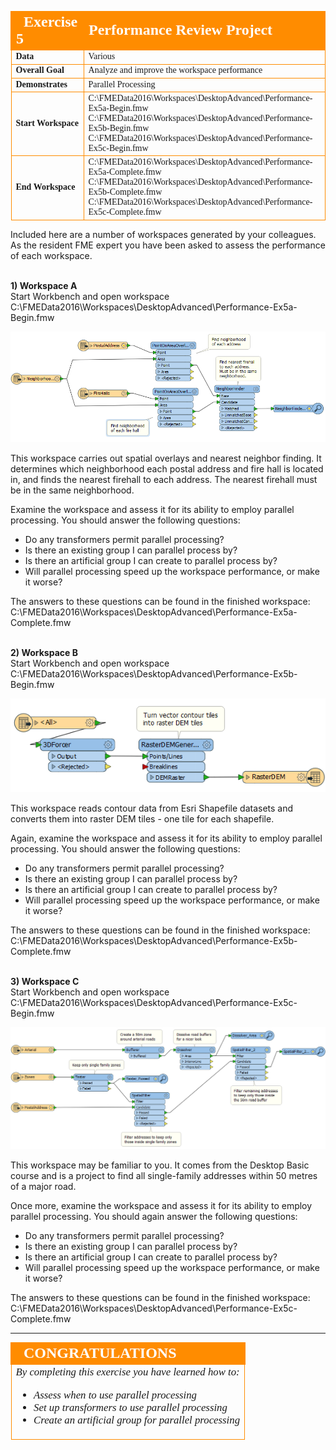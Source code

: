 <!--Exercise Section-->
<!--NB: In GitBook world we don't give a number to exercises-->

<table style="border-spacing: 0px;border-collapse: collapse;font-family:serif">
<tr>
<td style="vertical-align:middle;background-color:darkorange;border: 2px solid darkorange">
<i class="fa fa-cogs fa-lg fa-pull-left fa-fw" style="color:white;padding-right: 12px;vertical-align:text-top"></i>
<span style="color:white;font-size:x-large;font-weight: bold">Exercise 5</span>
</td>
<td style="border: 2px solid darkorange;background-color:darkorange;color:white">
<span style="color:white;font-size:x-large;font-weight: bold">Performance Review Project</span>
</td>
</tr>

<tr>
<td style="border: 1px solid darkorange; font-weight: bold">Data</td>
<td style="border: 1px solid darkorange">Various</td>
</tr>

<tr>
<td style="border: 1px solid darkorange; font-weight: bold">Overall Goal</td>
<td style="border: 1px solid darkorange">Analyze and improve the workspace performance</td>
</tr>

<tr>
<td style="border: 1px solid darkorange; font-weight: bold">Demonstrates</td>
<td style="border: 1px solid darkorange">Parallel Processing</td>
</tr>

<tr>
<td style="border: 1px solid darkorange; font-weight: bold">Start Workspace</td>
<td style="border: 1px solid darkorange">C:\FMEData2016\Workspaces\DesktopAdvanced\Performance-Ex5a-Begin.fmw<br>C:\FMEData2016\Workspaces\DesktopAdvanced\Performance-Ex5b-Begin.fmw<br>C:\FMEData2016\Workspaces\DesktopAdvanced\Performance-Ex5c-Begin.fmw</td>
</tr>

<tr>
<td style="border: 1px solid darkorange; font-weight: bold">End Workspace</td>
<td style="border: 1px solid darkorange">C:\FMEData2016\Workspaces\DesktopAdvanced\Performance-Ex5a-Complete.fmw<br>C:\FMEData2016\Workspaces\DesktopAdvanced\Performance-Ex5b-Complete.fmw<br>C:\FMEData2016\Workspaces\DesktopAdvanced\Performance-Ex5c-Complete.fmw</td>
</tr>

</table>


Included here are a number of workspaces generated by your colleagues. As the resident FME expert you have been asked to assess the performance of each workspace.


<br>**1) Workspace A**
<br>Start Workbench and open workspace C:\FMEData2016\Workspaces\DesktopAdvanced\Performance-Ex5a-Begin.fmw

![](./Images/Img2.71.Ex5.WorkspaceA.png)

This workspace carries out spatial overlays and nearest neighbor finding. It determines which neighborhood each postal address and fire hall is located in, and finds the nearest firehall to each address. The nearest firehall must be in the same neighborhood.

Examine the workspace and assess it for its ability to employ parallel processing. You should answer the following questions:

- Do any transformers permit parallel processing?
- Is there an existing group I can parallel process by?
- Is there an artificial group I can create to parallel process by?
- Will parallel processing speed up the workspace performance, or make it worse?

The answers to these questions can be found in the finished workspace: C:\FMEData2016\Workspaces\DesktopAdvanced\Performance-Ex5a-Complete.fmw



<br>**2) Workspace B**
<br>Start Workbench and open workspace C:\FMEData2016\Workspaces\DesktopAdvanced\Performance-Ex5b-Begin.fmw

![](./Images/Img2.72.Ex5.WorkspaceB.png)

This workspace reads contour data from Esri Shapefile datasets and converts them into raster DEM tiles - one tile for each shapefile.

Again, examine the workspace and assess it for its ability to employ parallel processing. You should answer the following questions:

- Do any transformers permit parallel processing?
- Is there an existing group I can parallel process by?
- Is there an artificial group I can create to parallel process by?
- Will parallel processing speed up the workspace performance, or make it worse?

The answers to these questions can be found in the finished workspace: C:\FMEData2016\Workspaces\DesktopAdvanced\Performance-Ex5b-Complete.fmw



<br>**3) Workspace C**
<br>Start Workbench and open workspace C:\FMEData2016\Workspaces\DesktopAdvanced\Performance-Ex5c-Begin.fmw

![](./Images/Img2.73.Ex5.WorkspaceC.png)

This workspace may be familiar to you. It comes from the Desktop Basic course and is a project to find all single-family addresses within 50 metres of a major road.

Once more, examine the workspace and assess it for its ability to employ parallel processing. You should again answer the following questions:

- Do any transformers permit parallel processing?
- Is there an existing group I can parallel process by?
- Is there an artificial group I can create to parallel process by?
- Will parallel processing speed up the workspace performance, or make it worse?

The answers to these questions can be found in the finished workspace: C:\FMEData2016\Workspaces\DesktopAdvanced\Performance-Ex5c-Complete.fmw


---

<!--Exercise Congratulations Section--> 

<table style="border-spacing: 0px">
<tr>
<td style="vertical-align:middle;background-color:darkorange;border: 2px solid darkorange">
<i class="fa fa-thumbs-o-up fa-lg fa-pull-left fa-fw" style="color:white;padding-right: 12px;vertical-align:text-top"></i>
<span style="color:white;font-size:x-large;font-weight: bold;font-family:serif">CONGRATULATIONS</span>
</td>
</tr>

<tr>
<td style="border: 1px solid darkorange">
<span style="font-family:serif; font-style:italic; font-size:larger">
By completing this exercise you have learned how to:
<ul><li>Assess when to use parallel processing</li>
<li>Set up transformers to use parallel processing</li>
<li>Create an artificial group for parallel processing</li></ul>
</span>
</td>
</tr>
</table>
